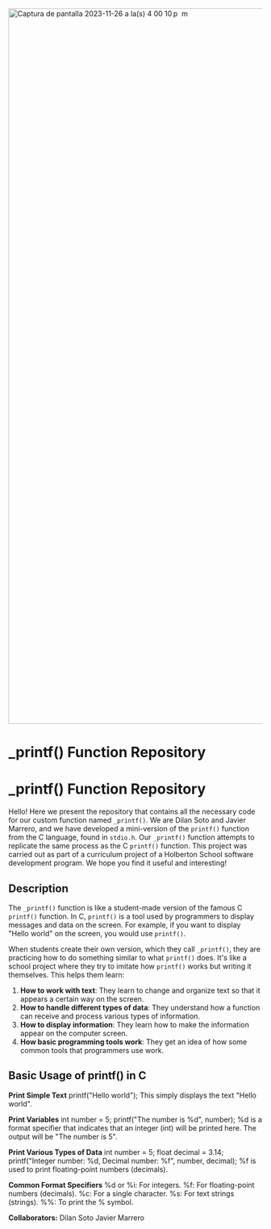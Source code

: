 <img width="1420" alt="Captura de pantalla 2023-11-26 a la(s) 4 00 10 p  m" src="https://github.com/xov121/holbertonschool-printf/assets/144055652/b99a4577-83ea-4fd6-b038-a9b68daf3db3">


# _printf() Function Repository

# _printf() Function Repository

Hello! Here we present the repository that contains all the necessary code for our custom function named `_printf()`. We are Dilan Soto and Javier Marrero, and we have developed a mini-version of the `printf()` function from the C language, found in `stdio.h`. Our `_printf()` function attempts to replicate the same process as the C `printf()` function. This project was carried out as part of a curriculum project of a Holberton School software development program. We hope you find it useful and interesting!

## Description

The `_printf()` function is like a student-made version of the famous C `printf()` function. In C, `printf()` is a tool used by programmers to display messages and data on the screen. For example, if you want to display "Hello world" on the screen, you would use `printf()`.

When students create their own version, which they call `_printf()`, they are practicing how to do something similar to what `printf()` does. It's like a school project where they try to imitate how `printf()` works but writing it themselves. This helps them learn:

1. **How to work with text**: They learn to change and organize text so that it appears a certain way on the screen.
2. **How to handle different types of data**: They understand how a function can receive and process various types of information.
3. **How to display information**: They learn how to make the information appear on the computer screen.
4. **How basic programming tools work**: They get an idea of how some common tools that programmers use work.

## Basic Usage of printf() in C

**Print Simple Text**
printf("Hello world");
This simply displays the text "Hello world".

**Print Variables**
int number = 5;
printf("The number is %d", number);
%d is a format specifier that indicates that an integer (int) will be printed here. The output will be "The number is 5".

**Print Various Types of Data**
int number = 5;
float decimal = 3.14;
printf("Integer number: %d, Decimal number: %f", number, decimal);
%f is used to print floating-point numbers (decimals).

**Common Format Specifiers**
%d or %i: For integers.
%f: For floating-point numbers (decimals).
%c: For a single character.
%s: For text strings (strings).
%%: To print the % symbol.

**Collaborators:**
Dilan Soto
Javier Marrero

